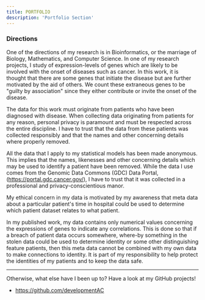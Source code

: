 ```yaml
---
title: PORTFOLIO
description: 'Portfolio Section'
---
```


### Directions

One of the directions of my research is in Bioinformatics, or the marriage of Biology, Mathematics, and Computer Science. In one of my research projects, I study of expression-levels of genes which are likely to be involved with the onset of diseases such as cancer. In this work, it is thought that there are some genes that initiate the disease but are further motivated by the aid of others. We count these extraneous genes to be "guilty by association" since they either contribute or invite the onset of the disease.

The data for this work must originate from patients who have been diagnosed with disease. When collecting data originating from patients for any reason, personal privacy is paramount and must be respected across the entire discipline. I have to trust that the data from these patients was collected responsibly and that the names and other concerning details where properly removed.

All the data that I apply to my statistical models has been made anonymous. This implies that the names, likenesses and other concerning details which may be used to identify a patient have been removed. While the data I use comes from the Genomic Data Commons (GDC) Data Portal, (https://portal.gdc.cancer.gov/), I have to trust that it was collected in a professional and privacy-conscientious manor.

My ethical concern in my data is motivated by my awareness that meta data about a particular patient's time in hospital could be used to determine which patient dataset relates to what patient.

In my published work, my data contains only numerical values concerning the expressions of genes to indicate any correlations. This is done so that if a breach of patient data occurs somewhere, where-by something in the stolen data could be used to determine identity or some other distinguishing feature patients, then this meta data cannot be combined with my own data to make connections to identity. It is part of my responsibility to help protect the identities of my patients and to keep the data safe.

---

Otherwise, what else have I been up to? Have a look at my GitHub projects!
+ https://github.com/developmentAC
